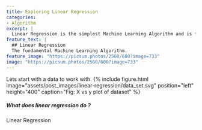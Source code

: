 ```yaml
---
title: Exploring Linear Regression
categories:
- Algorithm
excerpt: |
  Linear Regression is the simplest Machine Learning Algorithm and is fundamental to other algorithms such as Polynomial Regression and Neural Networks. Here, we explore the questions (What/Why/Where/How) of Linear Regression.
feature_text: | 
  ## Linear Regression 
  The fundamental Machine Learning Algorithm.
feature_image: "https://picsum.photos/2560/600?image=733"
image: "https://picsum.photos/2560/600?image=733"
---
```


Lets start with a data to work with.
{% include figure.html image="assets/post_images/linear-regression/data_set.svg" position="left" height="400" caption="Fig: X vs y plot of dataset" %}
##### What does linear regression do ?
Linear Regression